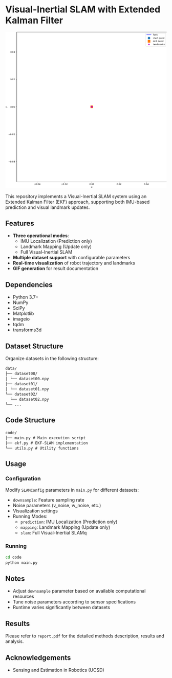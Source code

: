 # Visual-Inertial SLAM with Extended Kalman Filter

![SLAM Visualization](assets/slam_00.gif)

This repository implements a Visual-Inertial SLAM system using an Extended Kalman Filter (EKF) approach, supporting both IMU-based prediction and visual landmark updates.

## Features
- **Three operational modes**:
  - IMU Localization (Prediction only)
  - Landmark Mapping (Update only)
  - Full Visual-Inertial SLAM
- **Multiple dataset support** with configurable parameters
- **Real-time visualization** of robot trajectory and landmarks
- **GIF generation** for result documentation

## Dependencies
- Python 3.7+
- NumPy
- SciPy
- Matplotlib
- imageio
- tqdm
- transforms3d

## Dataset Structure
Organize datasets in the following structure:
```
data/
├── dataset00/
│ └── dataset00.npy
├── dataset01/
│ └── dataset01.npy
└── dataset02/
  └── dataset02.npy
└── ...
```

## Code Structure
```
code/
├── main.py # Main execution script
├── ekf.py # EKF-SLAM implementation
└── utils.py # Utility functions
```


## Usage

### Configuration
Modify `SLAMConfig` parameters in `main.py` for different datasets:
- `downsample`: Feature sampling rate
- Noise parameters (v_noise, w_noise, etc.)
- Visualization settings
- Running Modes:
  - `prediction`: IMU Localization (Prediction only)
  - `mapping`: Landmark Mapping (Update only)
  - `slam`: Full Visual-Inertial SLAMq

### Running
```bash
cd code
python main.py
```

## Notes
- Adjust `downsample` parameter based on available computational resources
- Tune noise parameters according to sensor specifications
- Runtime varies significantly between datasets

## Results

Please refer to `report.pdf` for the detailed methods description, results and analysis.

## Acknowledgements
- Sensing and Estimation in Robotics (UCSD)